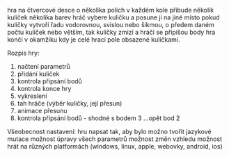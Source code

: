 hra na čtvercové desce o několika polích
v každém kole přibude několik kuliček několika barev
hráč vybere kuličku a posune ji na jiné místo
pokud kuličky vytvoří řadu vodorovnou, svislou nebo šikmou, o předem daném počtu kuliček nebo větším, tak kuličky zmizí a hráči se připíšou body
hra končí v okamžiku kdy je celé hrací pole obsazené kuličkami.

Rozpis hry:
1. načtení parametrů
2. přidání kuliček
3. kontrola připsání bodů
4. kontrola konce hry
5. vykreslení
6. tah hráče (výběr kuličky, její přesun)
7. animace přesunu
8. kontrola připsání bodů - shodné s bodem 3
...opět bod 2

Všeobecnost nastavení:
hru napsat tak, aby bylo možno tvořit jazykové mutace
možnost úpravy všech parametrů
možnost změn vzhledu
možnost hrát na různých platformách (windows, linux, apple, webovky, android, ios)
